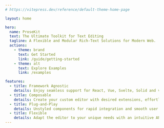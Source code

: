 ```yaml
---
# https://vitepress.dev/reference/default-theme-home-page

layout: home

hero:
  name: ProseKit
  text: The Ultimate Toolkit for Text Editing
  tagline: A Flexible and Modular Rich-Text Solutions for Modern Web.
  actions:
    - theme: brand
      text: Get Started
      link: /guide/getting-started
    - theme: alt
      text: Explore Examples
      link: /examples

features:
  - title: Framework Agnostic
    details: Enjoy seamless support for React, Vue, Svelte, Solid and vanilla JS.
  - title: Composable
    details: Create your custom editor with desired extensions, effortlessly overriding any behavior.
  - title: Plug-and-Play
    details: Unstyled components for rapid integration and smooth user experience.
  - title: Flexible
    details: Adapt the editor to your unique needs with an intuitive API.
---
```


<script setup>
import { DemoEditor } from './components/demo-editor'
// import { Home } from './components/home'
</script>

<DemoEditor />

<!-- <Home/> -->
